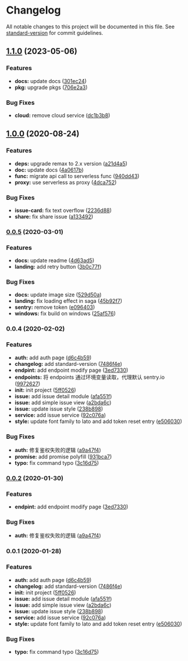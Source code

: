 # Changelog

All notable changes to this project will be documented in this file. See [standard-version](https://github.com/conventional-changelog/standard-version) for commit guidelines.

## [1.1.0](https://github.com/AnnatarHe/sentry-mp-client/compare/v1.0.0...v1.1.0) (2023-05-06)


### Features

* **docs:** update docs ([301ec24](https://github.com/AnnatarHe/sentry-mp-client/commit/301ec24d8cbe97cea580e0b25ed6ffecc190e0ce))
* **pkg:** upgrade pkgs ([706e2a3](https://github.com/AnnatarHe/sentry-mp-client/commit/706e2a3a760a466a0ca2753b59104fa491532c0e))


### Bug Fixes

* **cloud:** remove cloud service ([dc1b3b8](https://github.com/AnnatarHe/sentry-mp-client/commit/dc1b3b8a708e381f01c279616b2c4b23cebb046b))

## [1.0.0](https://github.com/AnnatarHe/sentry-mp-client/compare/v0.0.5...v1.0.0) (2020-08-24)


### Features

* **deps:** upgrade remax to 2.x version ([a21d4a5](https://github.com/AnnatarHe/sentry-mp-client/commit/a21d4a5eb4043c1995c0f4c599f869bd512e5230))
* **doc:** update docs ([4a0617b](https://github.com/AnnatarHe/sentry-mp-client/commit/4a0617b714f5950e21ca89c05cf618aab297d9cf))
* **func:** migrate api call to serverless func ([940dd43](https://github.com/AnnatarHe/sentry-mp-client/commit/940dd437e6feb4cf8599d628684777770f567129))
* **proxy:** use serverless as proxy ([4dca752](https://github.com/AnnatarHe/sentry-mp-client/commit/4dca752f520f0c870943d400eb968aa4ab65bb1a))


### Bug Fixes

* **issue-card:** fix text overflow ([2236d88](https://github.com/AnnatarHe/sentry-mp-client/commit/2236d882746541a754d488587a710360600190df))
* **share:** fix share issue ([a133492](https://github.com/AnnatarHe/sentry-mp-client/commit/a133492588f9d3d80f9be9898b4450304aedcca6))

### [0.0.5](https://github.com/AnnatarHe/sentry-mp-client/compare/v0.0.4...v0.0.5) (2020-03-01)


### Features

* **docs:** update readme ([4d63ad5](https://github.com/AnnatarHe/sentry-mp-client/commit/4d63ad50bbd4caa72bd8544c1b3355044907df17))
* **landing:** add retry button ([3b0c77f](https://github.com/AnnatarHe/sentry-mp-client/commit/3b0c77f281449f9b037cce0dca38f3a3f90f6033))


### Bug Fixes

* **docs:** update image size ([529d50a](https://github.com/AnnatarHe/sentry-mp-client/commit/529d50ac5a43b572cd93c92bf1b49731b21295b6))
* **landing:** fix loading effect in saga ([45b92f7](https://github.com/AnnatarHe/sentry-mp-client/commit/45b92f7739cc813db4ea800b78c2aadd3a1ebfe7))
* **sentry:** remove token ([e096403](https://github.com/AnnatarHe/sentry-mp-client/commit/e0964034de87d7f03120229f324c1f6410651744))
* **windows:** fix build on windows ([25af576](https://github.com/AnnatarHe/sentry-mp-client/commit/25af5769219dee116ea2608ab14b831e43728f79))

### 0.0.4 (2020-02-02)


### Features

* **auth:** add auth page ([d6c4b59](https://github.com/AnnatarHe/sentry-mp-client/commit/d6c4b59fc7cb9a4c673887e3ab9e20eb2d54ac16))
* **changelog:** add standard-version ([7486f4e](https://github.com/AnnatarHe/sentry-mp-client/commit/7486f4ee3ad3faa1d704a1aacefcb7a607bb78c4))
* **endpint:** add endpoint modify page ([3ed7330](https://github.com/AnnatarHe/sentry-mp-client/commit/3ed7330f5bbdd5c4db3974cdb1f01dfe55410d57))
* **endpoints:** 将 endpoints 通过环境变量读取，代理默认 sentry.io ([9972627](https://github.com/AnnatarHe/sentry-mp-client/commit/997262767ce68afeea662c167ce1186f484ed919))
* **init:** init project ([5ff0526](https://github.com/AnnatarHe/sentry-mp-client/commit/5ff0526c4b99db7608fdbcd4ae30618af1351148))
* **issue:** add issue detail module ([afa551f](https://github.com/AnnatarHe/sentry-mp-client/commit/afa551f0fe1ae9a8675ffbac4a5069732c8f9933))
* **issue:** add simple issue view ([a2bda6c](https://github.com/AnnatarHe/sentry-mp-client/commit/a2bda6c63a5a5242776f9528efb764f4543dd95d))
* **issue:** update issue style ([238b898](https://github.com/AnnatarHe/sentry-mp-client/commit/238b89846316b720575cd5f2840fa644b162a031))
* **service:** add issue service ([92c076a](https://github.com/AnnatarHe/sentry-mp-client/commit/92c076aa34006f962c860f86d4eac6a3e47972fb))
* **style:** update font family to lato and add token reset entry ([e506030](https://github.com/AnnatarHe/sentry-mp-client/commit/e5060308acd39d772ef4a89ecdc5377ed30b37e6))


### Bug Fixes

* **auth:** 修复鉴权失败的逻辑 ([a9a47f4](https://github.com/AnnatarHe/sentry-mp-client/commit/a9a47f4a4a0dcf2c62e4726317ab75f8cbab72ca))
* **promise:** add promise polyfill ([931bca7](https://github.com/AnnatarHe/sentry-mp-client/commit/931bca782ac49c878495daf0bf34822128913348))
* **typo:** fix command typo ([3c16d75](https://github.com/AnnatarHe/sentry-mp-client/commit/3c16d75c21a57bfbefd3085e844a564dd69c3562))

### [0.0.2](https://github.com/AnnatarHe/sentry-mp-client/compare/v0.0.1...v0.0.2) (2020-01-30)


### Features

* **endpint:** add endpoint modify page ([3ed7330](https://github.com/AnnatarHe/sentry-mp-client/commit/3ed7330f5bbdd5c4db3974cdb1f01dfe55410d57))


### Bug Fixes

* **auth:** 修复鉴权失败的逻辑 ([a9a47f4](https://github.com/AnnatarHe/sentry-mp-client/commit/a9a47f4a4a0dcf2c62e4726317ab75f8cbab72ca))

### 0.0.1 (2020-01-28)


### Features

* **auth:** add auth page ([d6c4b59](https://github.com/AnnatarHe/sentry-mp-client/commit/d6c4b59fc7cb9a4c673887e3ab9e20eb2d54ac16))
* **changelog:** add standard-version ([7486f4e](https://github.com/AnnatarHe/sentry-mp-client/commit/7486f4ee3ad3faa1d704a1aacefcb7a607bb78c4))
* **init:** init project ([5ff0526](https://github.com/AnnatarHe/sentry-mp-client/commit/5ff0526c4b99db7608fdbcd4ae30618af1351148))
* **issue:** add issue detail module ([afa551f](https://github.com/AnnatarHe/sentry-mp-client/commit/afa551f0fe1ae9a8675ffbac4a5069732c8f9933))
* **issue:** add simple issue view ([a2bda6c](https://github.com/AnnatarHe/sentry-mp-client/commit/a2bda6c63a5a5242776f9528efb764f4543dd95d))
* **issue:** update issue style ([238b898](https://github.com/AnnatarHe/sentry-mp-client/commit/238b89846316b720575cd5f2840fa644b162a031))
* **service:** add issue service ([92c076a](https://github.com/AnnatarHe/sentry-mp-client/commit/92c076aa34006f962c860f86d4eac6a3e47972fb))
* **style:** update font family to lato and add token reset entry ([e506030](https://github.com/AnnatarHe/sentry-mp-client/commit/e5060308acd39d772ef4a89ecdc5377ed30b37e6))


### Bug Fixes

* **typo:** fix command typo ([3c16d75](https://github.com/AnnatarHe/sentry-mp-client/commit/3c16d75c21a57bfbefd3085e844a564dd69c3562))
